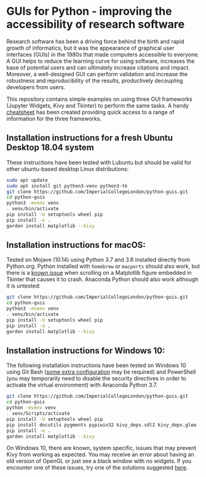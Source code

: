# GUIs for Python - improving the accessibility of research software 
 
Research software has been a driving force behind the birth and rapid growth of informatics, but it was the appearance of graphical user interfaces (GUIs) in the 1980s that made computers accessible to everyone. A GUI helps to reduce the learning curve for using software, increases the base of potential users and can ultimately increase citations and impact. Moreover, a well-designed GUI can perform validation and increase the robustness and reproducibility of the results, productively decoupling developers from users. 
 
This repository contains simple examples on using three GUI frameworks (Jupyter Widgets, Kivy and Tkinter) to perform the same tasks. A handy [cheatsheet](python_guis/cheatsheet.md) has been created providing quick access to a range of information for the three frameworks. 

## Installation instructions for a fresh Ubuntu Desktop 18.04 system

These instructions have been tested with Lubuntu but should be valid for other ubuntu-based desktop Linux distributions:

```bash
sudo apt update
sudo apt install git python3-venv python3-tk
git clone https://github.com/ImperialCollegeLondon/python-guis.git
cd python-guis
python3 -mvenv venv
. venv/bin/activate
pip install -U setuptools wheel pip
pip install -e .
garden install matplotlib --kivy
```

## Installation instructions for macOS:

Tested on Mojave (10.14) using Python 3.7 and 3.8 installed directly from Python.org. Python installed with `homebrew` or `macports` should also work, but there is a [known issue](https://github.com/matplotlib/matplotlib/issues/9637#issuecomment-515081488) when scrolling on a Matplotlib figure embedded in Tkinter that causes it to crash. Anaconda Python should also work although it is untested:

```bash
git clone https://github.com/ImperialCollegeLondon/python-guis.git
cd python-guis
python3 -mvenv venv
. venv/bin/activate
pip install -U setuptools wheel pip
pip install -e .
garden install matplotlib --kivy
```

## Installation instructions for Windows 10:

The following installation instructions have been tested on Windows 10 using Git Bash ([some extra configuration](https://stackoverflow.com/a/56170202/3778792) may be required) and PowerShell (you may temporarily need to disable the security directives in order to activate the virtual environment) with Anaconda Python 3.7.

```bash
git clone https://github.com/ImperialCollegeLondon/python-guis.git
cd python-guis
python -mvenv venv
. venv/Scripts/activate
pip install -U setuptools wheel pip
pip install docutils pygments pypiwin32 kivy_deps.sdl2 kivy_deps.glew
pip install -e .
garden install matplotlib --kivy
```

On Windows 10, there are known, system specific, issues that may prevent Kivy from working as expected. You may receive an error about having an old version of OpenGL or just see a black window with no widgets. If you encounter one of these issues, try one of the solutions suggested [here](https://stackoverflow.com/questions/52109670/cannot-display-anything-but-a-solid-color-window-with-kivy).
